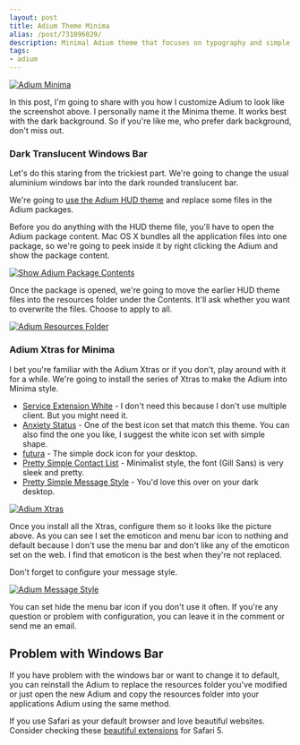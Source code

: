 ```yaml
---
layout: post
title: Adium Theme Minima
alias: /post/731096029/
description: Minimal Adium theme that focuses on typography and simple style.
tags:
- adium
---
```

[ ![Adium Minima][img1] ](http://images.sayzlim.net/2010/06/adium_minima.jpg "Adium Minima")

[img1]: http://images.sayzlim.net/2010/06/adium_minima.jpg "Adium Minima"

In this post, I'm going to share with you how I customize Adium to look like the screenshot above. I personally name it the Minima theme. It works best with the dark background. So if you're like me, who prefer dark background, don't miss out.

<!--more-->

### Dark Translucent Windows Bar
Let's do this staring from the trickiest part. We're going to change the usual aluminium windows bar into the dark rounded translucent bar.

We're going to [use the Adium HUD theme][1] and replace some files in the Adium packages.

[1]: http://s3.sayzlim.net/f/adium-hud-theme.zip "Adium HUD Theme"

Before you do anything with the HUD theme file, you'll have to open the Adium package content. Mac OS X bundles all the application files into one package, so we're going to peek inside it by right clicking the Adium and show the package content.

[ ![Show Adium Package Contents][img2] ](http://images.sayzlim.net/2010/06/adium_package_content.jpg "Show Adium Package Contents")

[img2]: http://images.sayzlim.net/2010/06/adium_package_content.jpg "Show Adium Package Contents"

Once the package is opened, we're going to move the earlier HUD theme files into the resources folder under the Contents. It'll ask whether you want to overwrite the files. Choose to apply to all.

[ ![Adium Resources Folder][img3] ](http://images.sayzlim.net/2010/06/adium_resources_folder.jpg "Adium Resources Folder")

[img3]: http://images.sayzlim.net/2010/06/adium_resources_folder.jpg "Adium Resources Folder"

### Adium Xtras for Minima
I bet you're familiar with the Adium Xtras or if you don't, play around with it for a while. We're going to install the series of Xtras to make the Adium into Minima style.

- [Service Extension White][B1] - I don't need this because I don't use multiple client. But you might need it.
- [Anxiety Status][B2] - One of the best icon set that match this theme. You can also find the one you like, I suggest the white icon set with simple shape.
- [futura][B3] - The simple dock icon for your desktop.
- [Pretty Simple Contact List][B4] - Minimalist style, the font (Gill Sans) is very sleek and pretty.
- [Pretty Simple Message Style][B5] -  You'd love this over on your dark desktop.

[B1]: http://adiumxtras.com/index.php?a=xtras&xtra_id=3145 "Service Extensions"
[B2]: http://adiumxtras.com/index.php?a=xtras&xtra_id=5292 "Anxiety Status"
[B3]: http://www.adiumxtras.com/index.php?a=xtras&xtra_id=7270 "futura"
[B4]: http://www.adiumxtras.com/index.php?a=xtras&xtra_id=6515 "Pretty Simple Contacts"
[B5]: http://www.adiumxtras.com/index.php?a=xtras&xtra_id=6938 "Pretty Simple Messages Styles"

[ ![Adium Xtras][img3] ](http://images.sayzlim.net/2010/06/adium_xtras.jpg  "Adium Xtras")

[img3]: http://images.sayzlim.net/2010/06/adium_xtras.jpg  "Adium Xtras"

Once you install all the Xtras, configure them so it looks like the picture above. As you can see I set the emoticon and menu bar icon to nothing and default because I don't use the menu bar and don't like any of the emoticon set on the web. I find that emoticon is the best when they're not replaced.

Don't forget to configure your message style.

[ ![Adium Message Style][img4] ](http://images.sayzlim.net/2010/06/adium_message_style.jpg "Adium Message Style")

[img4]: http://images.sayzlim.net/2010/06/adium_message_style.jpg "Adium Message Style"

You can set hide the menu bar icon if you don't use it often. If you're any question or problem with configuration, you can leave it in the comment or send me an email.

## Problem with Windows Bar
If you have problem with the windows bar or want to change it to default, you can reinstall the Adium to replace the resources folder you've modified or just open the new Adium and copy the resources folder into your applications Adium using the same method.

If you use Safari as your default browser and love beautiful websites. Consider checking these [beautiful extensions][10] for Safari 5.

[10]: http://sayzlim.net/best-of-beautiful-safari-extensions "Best of Beautiful Safari Extensions | Sayz Lim"